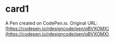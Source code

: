 # card1

A Pen created on CodePen.io. Original URL: [https://codepen.io/rdesigncode/pen/qBVXOMX](https://codepen.io/rdesigncode/pen/qBVXOMX).

